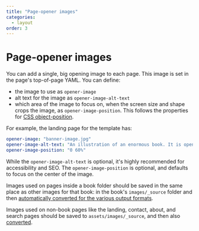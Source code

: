 ```yaml
---
title: "Page-opener images"
categories:
  - layout
order: 3
---
```


# Page-opener images

You can add a single, big opening image to each page. This image is set in the page's top-of-page YAML. You can define:

- the image to use as `opener-image`
- alt text for the image as `opener-image-alt-text`
- which area of the image to focus on, when the screen size and shape crops the image, as `opener-image-position`. This follows the properties for [CSS object-position](https://developer.mozilla.org/en-US/docs/Web/CSS/object-position).

For example, the landing page for the template has:

```YAML
opener-image: "banner-image.jpg"
opener-image-alt-text: "An illustration of an enormous book. It is open, and its pages are each filled with an image of a starry sky. Beside the book, a man stands and looks at the pages. The book is bigger than he is."
opener-image-position: "0 60%"
```

While the `opener-image-alt-text` is optional, it's highly recommended for accessibility and SEO. The `opener-image-position` is optional, and defaults to focus on the center of the image.

Images used on pages inside a book folder should be saved in the same place as other images for that book: in the book's `images/_source` folder and then [automatically converted for the various output formats](image-conversions.html).

Images used on non-book pages like the landing, contact, about, and search pages should be saved to `assets/images/_source`, and then also [converted](image-conversions.html).
